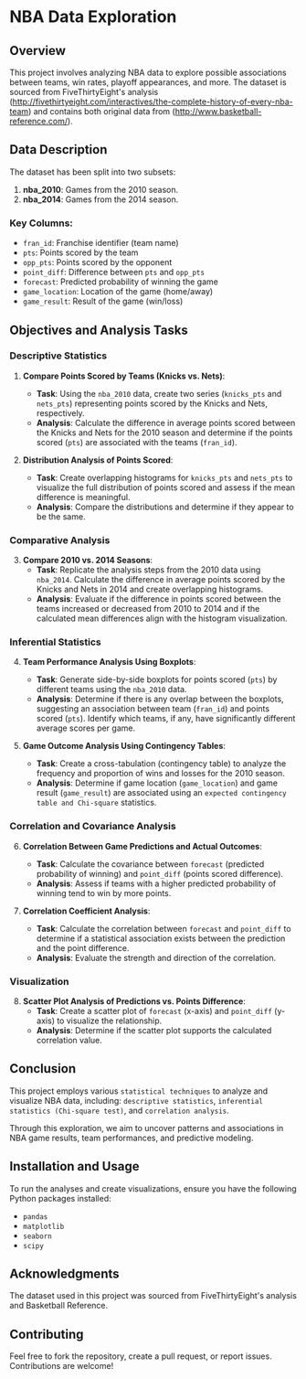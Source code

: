 # NBA Data Exploration

## Overview
This project involves analyzing NBA data to explore possible associations between teams, win rates, playoff appearances, and more. 
The dataset is sourced from FiveThirtyEight's analysis (http://fivethirtyeight.com/interactives/the-complete-history-of-every-nba-team) and contains both original data from (http://www.basketball-reference.com/).


## Data Description
The dataset has been split into two subsets:
1. **nba_2010**: Games from the 2010 season.
2. **nba_2014**: Games from the 2014 season.


### Key Columns:
* `fran_id`: Franchise identifier (team name)
* `pts`: Points scored by the team
* `opp_pts`: Points scored by the opponent
* `point_diff`: Difference between `pts` and `opp_pts`
* `forecast`: Predicted probability of winning the game
* `game_location`: Location of the game (home/away)
* `game_result`: Result of the game (win/loss)


## Objectives and Analysis Tasks
### Descriptive Statistics
1. **Compare Points Scored by Teams (Knicks vs. Nets)**:
   - **Task**: Using the `nba_2010` data, create two series (`knicks_pts` and `nets_pts`) representing points scored by the Knicks and Nets, respectively.
   - **Analysis**: Calculate the difference in average points scored between the Knicks and Nets for the 2010 season and determine if the points scored (`pts`) are associated with the teams (`fran_id`).

2. **Distribution Analysis of Points Scored**:
   - **Task**: Create overlapping histograms for `knicks_pts` and `nets_pts` to visualize the full distribution of points scored and assess if the mean difference is meaningful.
   - **Analysis**: Compare the distributions and determine if they appear to be the same.

### Comparative Analysis
3. **Compare 2010 vs. 2014 Seasons**:
   - **Task**: Replicate the analysis steps from the 2010 data using `nba_2014`. Calculate the difference in average points scored by the Knicks and Nets in 2014 and create overlapping histograms.
   - **Analysis**: Evaluate if the difference in points scored between the teams increased or decreased from 2010 to 2014 and if the calculated mean differences align with the histogram visualization.

### Inferential Statistics
4. **Team Performance Analysis Using Boxplots**:
   - **Task**: Generate side-by-side boxplots for points scored (`pts`) by different teams using the `nba_2010` data.
   - **Analysis**: Determine if there is any overlap between the boxplots, suggesting an association between team (`fran_id`) and points scored (`pts`). Identify which teams, if any, have significantly different average scores per game.

5. **Game Outcome Analysis Using Contingency Tables**:
   - **Task**: Create a cross-tabulation (contingency table) to analyze the frequency and proportion of wins and losses for the 2010 season.
   - **Analysis**: Determine if game location (`game_location`) and game result (`game_result`) are associated using an `expected contingency table and Chi-square` statistics.

### Correlation and Covariance Analysis
6. **Correlation Between Game Predictions and Actual Outcomes**:
   - **Task**: Calculate the covariance between `forecast` (predicted probability of winning) and `point_diff` (points scored difference).
   - **Analysis**: Assess if teams with a higher predicted probability of winning tend to win by more points.

7. **Correlation Coefficient Analysis**:
   - **Task**: Calculate the correlation between `forecast` and `point_diff` to determine if a statistical association exists between the prediction and the point difference.
   - **Analysis**: Evaluate the strength and direction of the correlation.

### Visualization
8. **Scatter Plot Analysis of Predictions vs. Points Difference**:
   - **Task**: Create a scatter plot of `forecast` (x-axis) and `point_diff` (y-axis) to visualize the relationship.
   - **Analysis**: Determine if the scatter plot supports the calculated correlation value.


## Conclusion
This project employs various `statistical techniques` to analyze and visualize NBA data, including:
`descriptive statistics`, 
`inferential statistics (Chi-square test)`, and 
`correlation analysis`. 

Through this exploration, we aim to uncover patterns and associations in NBA game results, team performances, and predictive modeling.


## Installation and Usage

To run the analyses and create visualizations, ensure you have the following Python packages installed:
- `pandas`
- `matplotlib`
- `seaborn`
- `scipy`


## Acknowledgments
The dataset used in this project was sourced from FiveThirtyEight's analysis and Basketball Reference.


## Contributing
Feel free to fork the repository, create a pull request, or report issues. Contributions are welcome!



